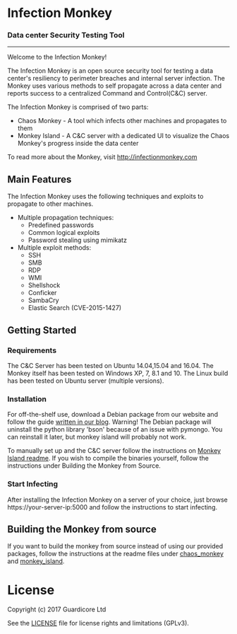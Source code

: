 Infection Monkey
====================

### Data center Security Testing Tool
------------------------

Welcome to the Infection Monkey! 

The Infection Monkey is an open source security tool for testing a data center's resiliency to perimeter breaches and internal server infection. The Monkey uses various methods to self propagate across a data center and reports success to a centralized Command and Control(C&C) server.

The Infection Monkey is comprised of two parts:
* Chaos Monkey - A tool which infects other machines and propagates to them
* Monkey Island - A C&C server with a dedicated UI to visualize the Chaos Monkey's progress inside the data center

To read more about the Monkey, visit http://infectionmonkey.com 

Main Features
---------------

The Infection Monkey uses the following techniques and exploits to propagate to other machines.

* Multiple propagation techniques:
  * Predefined passwords
  * Common logical exploits
  * Password stealing using mimikatz
* Multiple exploit methods:
  * SSH
  * SMB
  * RDP
  * WMI
  * Shellshock
  * Conficker
  * SambaCry
  * Elastic Search (CVE-2015-1427)


Getting Started
---------------

### Requirements

The C&C Server has been tested on Ubuntu 14.04,15.04 and 16.04. 
The Monkey itself has been tested on Windows XP, 7, 8.1 and 10. The Linux build has been tested on Ubuntu server (multiple versions).

### Installation

For off-the-shelf use, download a Debian package from our website and follow the guide [written in our blog](https://www.guardicore.com/2016/07/infection-monkey-loose-2/).
Warning! The Debian package will uninstall the python library 'bson' because of an issue with pymongo. You can reinstall it later, but monkey island will probably not work.

To manually set up and the C&C server follow the instructions on [Monkey Island readme](monkey_island/readme.txt). If you wish to compile the binaries yourself, follow the instructions under Building the Monkey from Source.

### Start Infecting

After installing the Infection Monkey on a server of your choice, just browse https://your-server-ip:5000 and follow the instructions to start infecting.


Building the Monkey from source
-------------------------------
If you want to build the monkey from source instead of using our provided packages, follow the instructions at the readme files under [chaos_monkey](chaos_monkey) and [monkey_island](monkey_island). 

License
=======
Copyright (c) 2017 Guardicore Ltd

See the [LICENSE](LICENSE) file for license rights and limitations (GPLv3).
